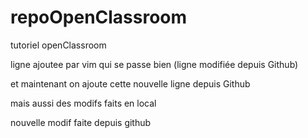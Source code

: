 # repoOpenClassroom
tutoriel openClassroom

ligne ajoutee par vim qui se passe bien (ligne modifiée depuis Github)

et maintenant on ajoute cette nouvelle ligne depuis Github

mais aussi des modifs faits en local

nouvelle modif faite depuis github
